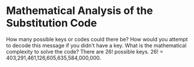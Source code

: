 # Mathematical Analysis of the Substitution Code
How many possible keys or codes could there be? How would you attempt to decode this message if you didn't have a key. What is the mathematical complexity to solve the code?
There are 26! possible keys. 26! = 403,291,461,126,605,635,584,000,000.
